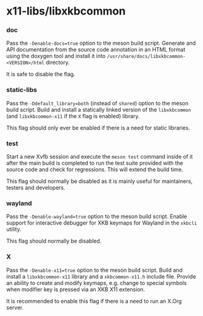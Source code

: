 # x11-libs/libxkbcommon

### doc
Pass the `-Denable-docs=true` option to the meson build script. Generate and API documentation from the source code annotation in an HTML format using the doxygen tool and install it into `/usr/share/docs/libxkbcommon-<VERSION>/html` directory.

It is safe to disable the flag.

### static-libs
Pass the `-Ddefault_library=both` (instead of `shared`) option to the meson build script. Build and install a statically linked version of the `libxkbcommon` (and `libxkbcommon-x11` if the `X` flag is enabled) library.

This flag should only ever be enabled if there is a need for static libraries.

### test
Start a new Xvfb session and execute the `meson test` command inside of it after the main build is completed to run the test suite provided with the source code and check for regressions. This will extend the build time.

This flag should normally be disabled as it is mainly useful for maintainers, testers and developers.

### wayland
Pass the `-Denable-wayland=true` option to the meson build script. Enable support for interactive debugger for XKB keymaps for Wayland in the `xkbcli` utility.

This flag should normally be disabled.

### X
Pass the `-Denable-x11=true` option to the meson build script. Build and install a `libxkbcommon-x11` library and a `xkbcommon-x11.h` include file. Provide an ability to create and modify keymaps, e.g. change to special symbols when modifier key is pressed via an XKB X11 extension.

It is recommended to enable this flag if there is a need to run an X.Org server.

